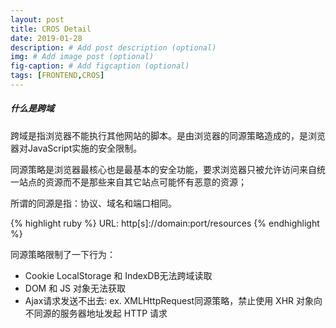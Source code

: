 ```yaml
---
layout: post
title: CROS Detail
date: 2019-01-28
description: # Add post description (optional)
img: # Add image post (optional)
fig-caption: # Add figcaption (optional)
tags: [FRONTEND,CROS]
---
```


##### 什么是跨域

跨域是指浏览器不能执行其他网站的脚本。是由浏览器的同源策略造成的，是浏览器对JavaScript实施的安全限制。

同源策略是浏览器最核心也是最基本的安全功能，要求浏览器只被允许访问来自统一站点的资源而不是那些来自其它站点可能怀有恶意的资源；

所谓的同源是指：协议、域名和端口相同。

{% highlight ruby %}
	URL: http[s]://domain:port/resources
{% endhighlight %}

同源策略限制了一下行为：

* Cookie LocalStorage 和 IndexDB无法跨域读取
* DOM 和 JS 对象无法获取
* Ajax请求发送不出去: ex. XMLHttpRequest同源策略，禁止使用 XHR 对象向不同源的服务器地址发起 HTTP 请求